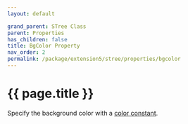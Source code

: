 ```yaml
---
layout: default

grand_parent: STree Class
parent: Properties
has_children: false
title: BgColor Property
nav_order: 2
permalink: /package/extension5/stree/properties/bgcolor
---
```

# {{ page.title }}

Specify the background color with a <a href="/base/color">color constant</a>.